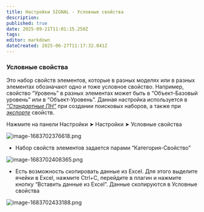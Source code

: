 ```yaml
---
title: Настройки SIGNAL - Условные свойства
description: 
published: true
date: 2025-09-21T11:01:15.250Z
tags: 
editor: markdown
dateCreated: 2025-06-27T11:17:32.041Z
---
```


### **Условные свойства**

Это набор свойств элементов, которые в разных моделях или в разных элементах обозначают одно и тоже условное свойство. Например, свойство “Уровень” в разных элементах может быть в “Объект-Базовый уровень” или в “Объект-Уровень”. Данная настройка используется в [_“Стандартные ПН”_](https://wiki.sgnl.pro/ru/tools/tools-work/settings-search-sets) при создании поисковых наборов, а также при [_экспорте_](https://wiki.sgnl.pro/ru/tools/tools-work/import-export) свойств.

Нажмите на панели Настройки ➤ Настройки ➤ Условные свойства

![image-1683702376618.png](https://lh7-rt.googleusercontent.com/docsz/AD_4nXe0vVgmNWBtRT1KWT70xqdKhs9e54VBBinMmi0pnJIRyZKx425lI_9zd9elMyaJK8L_6aGY1_4qjmiGU5DA5oR9qYOXIphF1o59qI-hEGhJFzQKNfl6NpWIFAA52oHOrhOZa1Y-OhTIzUc7EJx0Xw?key=neeEN69Vv4oopi_lMvU1TQ)

-   Набор свойств элементов задается парами “Категория-Свойство”

![image-1683702408365.png](https://lh7-rt.googleusercontent.com/docsz/AD_4nXeXVLZDLSw2_GQLUJ2s1XRdQfVNsgM1pVlq4vrQLWuCWOUf6LoOF81vlcQEGtx5iq8oDYNr77iuN5CGxy0zfVgJEt9xvIxJLOgEFFdblKY-FS46wXgFeS1ilKLSJnwU0UejWk7xxdJ7ie0kYYSX?key=neeEN69Vv4oopi_lMvU1TQ)

-   Есть возможность скопировать данные из Excel. Для этого выделите ячейки в Excel, нажмите Ctrl+C, перейдите в плагин и нажмите кнопку “Вставить данные из Excel”. Данные скопируются в Условные свойства

![image-1683702433188.png](https://lh7-rt.googleusercontent.com/docsz/AD_4nXeB4sl41m5Q24VcjjFAdIQabSIi4v2GFD7e389zXS0785FALRhtNSqBEImpZgmh87CtfZNmmgf9LmBwKVPti83klrcqkLpofFwCxdMhWQlgWTMW0da_AuU4tA_XyLzSkzbHrFVjwwgWH_yhNY_AJQ?key=neeEN69Vv4oopi_lMvU1TQ)